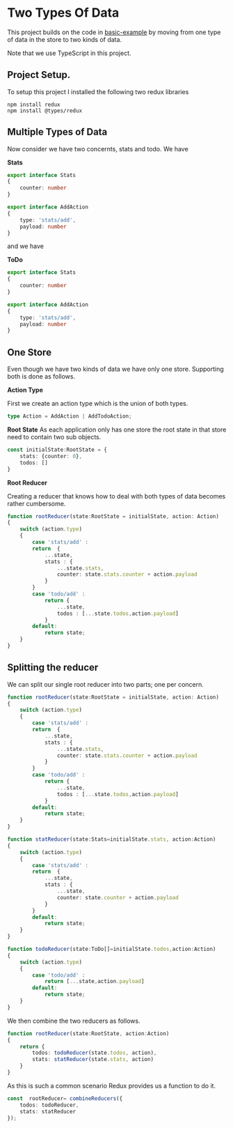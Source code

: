 # Two Types Of Data
This project builds on the code in [basic-example](../basic-example/README.MD) by moving from one type of data in the store to two kinds of data.

Note that we use TypeScript in this project.

## Project Setup. 

To setup this project I installed the following two redux libraries 

```
npm install redux
npm install @types/redux
```
## Multiple Types of Data

Now consider we have two concernts, stats and todo. We have 

**Stats**

```ts
export interface Stats 
{
    counter: number
}

export interface AddAction
{
    type: 'stats/add',
    payload: number
}

```
and we have 

**ToDo**

```ts
export interface Stats 
{
    counter: number
}

export interface AddAction
{
    type: 'stats/add',
    payload: number
}
```

## One Store
Even though we have two kinds of data we have only one store. Supporting both is done as follows. 

**Action Type**

First we create an action type which is the union of both types. 
```ts
type Action = AddAction | AddTodoAction;
```

**Root State**
As each application only has one store the root state in that store need to contain two sub objects. 

```ts
const initialState:RootState = {
    stats: {counter: 0},
    todos: []
}
```

**Root Reducer**

Creating a reducer that knows how to deal with both types of data becomes rather cumbersome. 

```ts
function rootReducer(state:RootState = initialState, action: Action)
{
    switch (action.type)
    {
        case 'stats/add' :
        return  {
            ...state,
            stats : {
                ...state.stats,
                counter: state.stats.counter + action.payload
            }
        }
        case 'todo/add' :
            return {
                ...state,
                todos : [...state.todos,action.payload]
            }
        default:
            return state;
    }
}
```

## Splitting the reducer 

We can split our single root reducer into two parts; one per concern. 

```ts
function rootReducer(state:RootState = initialState, action: Action)
{
    switch (action.type)
    {
        case 'stats/add' :
        return  {
            ...state,
            stats : {
                ...state.stats,
                counter: state.stats.counter + action.payload
            }
        }
        case 'todo/add' :
            return {
                ...state,
                todos : [...state.todos,action.payload]
            }
        default:
            return state;
    }
}
```

```ts
function statReducer(state:Stats=initialState.stats, action:Action)
{
    switch (action.type)
    {
        case 'stats/add' :
        return  {
            ...state,
            stats : {
                ...state,
                counter: state.counter + action.payload
            }
        }
        default:
            return state;
    }
}

function todoReducer(state:ToDo[]=initialState.todos,action:Action)
{
    switch (action.type)
    {
        case 'todo/add' :
            return [...state,action.payload]
        default:
            return state;
    }
}
```

We then combine the two reducers as follows. 

```ts
function rootReducer(state:RootState, action:Action)
{
    return {
        todos: todoReducer(state.todos, action),
        stats: statReducer(state.stats, action)
    }
}

```

As this is such a common scenario Redux provides us a function to do it. 

```ts
const  rootReducer= combineReducers({
    todos: todoReducer,
    stats: statReducer
});
```


